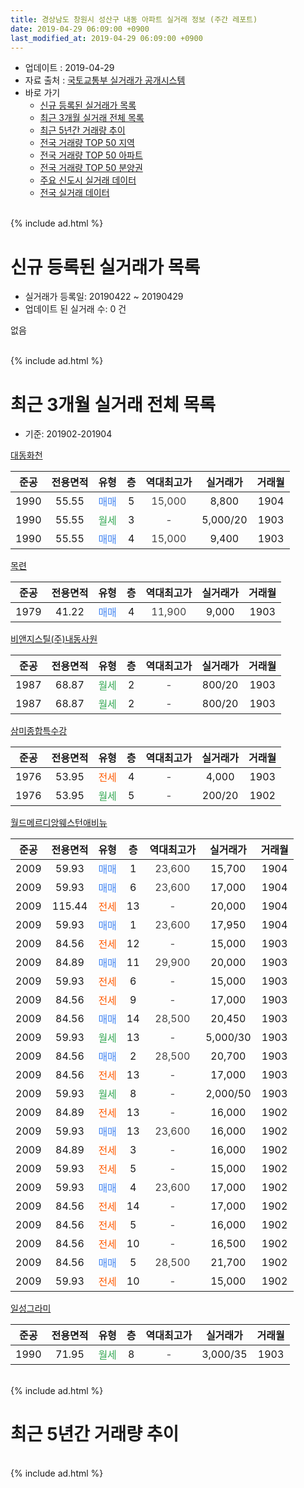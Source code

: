 ```yaml
---
title: 경상남도 창원시 성산구 내동 아파트 실거래 정보 (주간 레포트)
date: 2019-04-29 06:09:00 +0900
last_modified_at: 2019-04-29 06:09:00 +0900
---
```


* 업데이트 : 2019-04-29
* 자료 출처 : [국토교통부 실거래가 공개시스템](http://rt.molit.go.kr)
* 바로 가기
    * [신규 등록된 실거래가 목록](#신규-등록된-실거래가-목록)
    * [최근 3개월 실거래 전체 목록](#최근-3개월-실거래-전체-목록)
    * [최근 5년간 거래량 추이](#최근-5년간-거래량-추이)
    * [전국 거래량 TOP 50 지역](https://inasie.github.io/apt-trade-info/최근-3개월-전국에서-가장-거래가-많이-발생한-지역)
    * [전국 거래량 TOP 50 아파트](https://inasie.github.io/apt-trade-info/최근-3개월-전국에서-가장-거래가-많이-발생한-아파트)
    * [전국 거래량 TOP 50 분양권](https://inasie.github.io/apt-trade-info/최근-3개월-전국에서-가장-거래가-많이-발생한-분양권)
    * [주요 신도시 실거래 데이터](https://inasie.github.io/apt-trade-info/주요-신도시)
    * [전국 실거래 데이터](https://inasie.github.io/apt-trade-info/전국)
<br>
{% include ad.html %}
<br>

# 신규 등록된 실거래가 목록
* 실거래가 등록일: 20190422 ~ 20190429
* 업데이트 된 실거래 수: 0 건

없음

<br>
{% include ad.html %}
<br>

# 최근 3개월 실거래 전체 목록
* 기준: 201902-201904


[대동화천](https://search.naver.com/search.naver?query=%EA%B2%BD%EC%83%81%EB%82%A8%EB%8F%84+%EC%B0%BD%EC%9B%90%EC%8B%9C+%EC%84%B1%EC%82%B0%EA%B5%AC+%EB%82%B4%EB%8F%99+%EB%8C%80%EB%8F%99%ED%99%94%EC%B2%9C)

|준공|전용면적|유형|층|역대최고가|실거래가|거래월|
|:---:|:---:|:---:|:---:|:---:|:---:|:---:|
|1990|55.55|<span style="color:#4285f3">매매</span>|5|<span style="color:#444444">15,000</span>|8,800|1904|
|1990|55.55|<span style="color:#34a853">월세</span>|3|<span style="color:#444444">-</span>|5,000/20|1903|
|1990|55.55|<span style="color:#4285f3">매매</span>|4|<span style="color:#444444">15,000</span>|9,400|1903|

[목련](https://search.naver.com/search.naver?query=%EA%B2%BD%EC%83%81%EB%82%A8%EB%8F%84+%EC%B0%BD%EC%9B%90%EC%8B%9C+%EC%84%B1%EC%82%B0%EA%B5%AC+%EB%82%B4%EB%8F%99+%EB%AA%A9%EB%A0%A8)

|준공|전용면적|유형|층|역대최고가|실거래가|거래월|
|:---:|:---:|:---:|:---:|:---:|:---:|:---:|
|1979|41.22|<span style="color:#4285f3">매매</span>|4|<span style="color:#444444">11,900</span>|9,000|1903|

[비앤지스틸(주)내동사원](https://search.naver.com/search.naver?query=%EA%B2%BD%EC%83%81%EB%82%A8%EB%8F%84+%EC%B0%BD%EC%9B%90%EC%8B%9C+%EC%84%B1%EC%82%B0%EA%B5%AC+%EB%82%B4%EB%8F%99+%EB%B9%84%EC%95%A4%EC%A7%80%EC%8A%A4%ED%8B%B8%28%EC%A3%BC%29%EB%82%B4%EB%8F%99%EC%82%AC%EC%9B%90)

|준공|전용면적|유형|층|역대최고가|실거래가|거래월|
|:---:|:---:|:---:|:---:|:---:|:---:|:---:|
|1987|68.87|<span style="color:#34a853">월세</span>|2|<span style="color:#444444">-</span>|800/20|1903|
|1987|68.87|<span style="color:#34a853">월세</span>|2|<span style="color:#444444">-</span>|800/20|1903|

[삼미종합특수강](https://search.naver.com/search.naver?query=%EA%B2%BD%EC%83%81%EB%82%A8%EB%8F%84+%EC%B0%BD%EC%9B%90%EC%8B%9C+%EC%84%B1%EC%82%B0%EA%B5%AC+%EB%82%B4%EB%8F%99+%EC%82%BC%EB%AF%B8%EC%A2%85%ED%95%A9%ED%8A%B9%EC%88%98%EA%B0%95)

|준공|전용면적|유형|층|역대최고가|실거래가|거래월|
|:---:|:---:|:---:|:---:|:---:|:---:|:---:|
|1976|53.95|<span style="color:#ff5a00">전세</span>|4|<span style="color:#444444">-</span>|4,000|1903|
|1976|53.95|<span style="color:#34a853">월세</span>|5|<span style="color:#444444">-</span>|200/20|1902|

[월드메르디앙웨스턴애비뉴](https://search.naver.com/search.naver?query=%EA%B2%BD%EC%83%81%EB%82%A8%EB%8F%84+%EC%B0%BD%EC%9B%90%EC%8B%9C+%EC%84%B1%EC%82%B0%EA%B5%AC+%EB%82%B4%EB%8F%99+%EC%9B%94%EB%93%9C%EB%A9%94%EB%A5%B4%EB%94%94%EC%95%99%EC%9B%A8%EC%8A%A4%ED%84%B4%EC%95%A0%EB%B9%84%EB%89%B4)

|준공|전용면적|유형|층|역대최고가|실거래가|거래월|
|:---:|:---:|:---:|:---:|:---:|:---:|:---:|
|2009|59.93|<span style="color:#4285f3">매매</span>|1|<span style="color:#444444">23,600</span>|15,700|1904|
|2009|59.93|<span style="color:#4285f3">매매</span>|6|<span style="color:#444444">23,600</span>|17,000|1904|
|2009|115.44|<span style="color:#ff5a00">전세</span>|13|<span style="color:#444444">-</span>|20,000|1904|
|2009|59.93|<span style="color:#4285f3">매매</span>|1|<span style="color:#444444">23,600</span>|17,950|1904|
|2009|84.56|<span style="color:#ff5a00">전세</span>|12|<span style="color:#444444">-</span>|15,000|1903|
|2009|84.89|<span style="color:#4285f3">매매</span>|11|<span style="color:#444444">29,900</span>|20,000|1903|
|2009|59.93|<span style="color:#ff5a00">전세</span>|6|<span style="color:#444444">-</span>|15,000|1903|
|2009|84.56|<span style="color:#ff5a00">전세</span>|9|<span style="color:#444444">-</span>|17,000|1903|
|2009|84.56|<span style="color:#4285f3">매매</span>|14|<span style="color:#444444">28,500</span>|20,450|1903|
|2009|59.93|<span style="color:#34a853">월세</span>|13|<span style="color:#444444">-</span>|5,000/30|1903|
|2009|84.56|<span style="color:#4285f3">매매</span>|2|<span style="color:#444444">28,500</span>|20,700|1903|
|2009|84.56|<span style="color:#ff5a00">전세</span>|13|<span style="color:#444444">-</span>|17,000|1903|
|2009|59.93|<span style="color:#34a853">월세</span>|8|<span style="color:#444444">-</span>|2,000/50|1903|
|2009|84.89|<span style="color:#ff5a00">전세</span>|13|<span style="color:#444444">-</span>|16,000|1902|
|2009|59.93|<span style="color:#4285f3">매매</span>|13|<span style="color:#444444">23,600</span>|16,000|1902|
|2009|84.89|<span style="color:#ff5a00">전세</span>|3|<span style="color:#444444">-</span>|16,000|1902|
|2009|59.93|<span style="color:#ff5a00">전세</span>|5|<span style="color:#444444">-</span>|15,000|1902|
|2009|59.93|<span style="color:#4285f3">매매</span>|4|<span style="color:#444444">23,600</span>|17,000|1902|
|2009|84.56|<span style="color:#ff5a00">전세</span>|14|<span style="color:#444444">-</span>|17,000|1902|
|2009|84.56|<span style="color:#ff5a00">전세</span>|5|<span style="color:#444444">-</span>|16,000|1902|
|2009|84.56|<span style="color:#ff5a00">전세</span>|10|<span style="color:#444444">-</span>|16,500|1902|
|2009|84.56|<span style="color:#4285f3">매매</span>|5|<span style="color:#444444">28,500</span>|21,700|1902|
|2009|59.93|<span style="color:#ff5a00">전세</span>|10|<span style="color:#444444">-</span>|15,000|1902|

[일성그라미](https://search.naver.com/search.naver?query=%EA%B2%BD%EC%83%81%EB%82%A8%EB%8F%84+%EC%B0%BD%EC%9B%90%EC%8B%9C+%EC%84%B1%EC%82%B0%EA%B5%AC+%EB%82%B4%EB%8F%99+%EC%9D%BC%EC%84%B1%EA%B7%B8%EB%9D%BC%EB%AF%B8)

|준공|전용면적|유형|층|역대최고가|실거래가|거래월|
|:---:|:---:|:---:|:---:|:---:|:---:|:---:|
|1990|71.95|<span style="color:#34a853">월세</span>|8|<span style="color:#444444">-</span>|3,000/35|1903|


<br>
{% include ad.html %}
<br>

# 최근 5년간 거래량 추이


<div style="width:100%;">
    <canvas id="deal_progress" height="200"></canvas>
</div>

<script>
new Chart(document.getElementById("deal_progress"), {
    type: 'line',
    data: {
        labels: ['201404','201405','201406','201407','201408','201409','201410','201411','201412','201501','201502','201503','201504','201505','201506','201507','201508','201509','201510','201511','201512','201601','201602','201603','201604','201605','201606','201607','201608','201609','201610','201611','201612','201701','201702','201703','201704','201705','201706','201707','201708','201709','201710','201711','201712','201801','201802','201803','201804','201805','201806','201807','201808','201809','201810','201811','201812','201901','201902','201903','201904'],
        datasets: [{
            label: '매매',
            pointRadius: 1,
            data: [11, 11, 9, 8, 17, 15, 24, 21, 13, 16, 10, 35, 18, 23, 13, 9, 9, 9, 15, 6, 7, 6, 4, 5, 3, 4, 1, 4, 8, 3, 4, 8, 5, 3, 5, 9, 8, 6, 3, 2, 2, 3, 3, 2, 4, 1, 2, 2, 2, 3, 3, 3, 1, 4, 6, 0, 2, 3, 3, 5, 4],
            borderColor: "rgba(255, 201, 14, 1)",
            backgroundColor: "rgba(255, 201, 14, 0.5)",
            fill: false,
            lineTension: 0
        },{
            label: '전월세',
            pointRadius: 1,
            data: [4, 7, 5, 8, 9, 6, 13, 3, 16, 6, 10, 13, 12, 4, 6, 5, 4, 6, 5, 2, 5, 4, 5, 6, 5, 3, 3, 5, 3, 3, 8, 2, 8, 6, 5, 4, 2, 4, 4, 5, 5, 4, 4, 4, 4, 4, 2, 7, 0, 4, 2, 3, 6, 3, 5, 3, 8, 5, 8, 11, 1],
            borderColor: "rgba(0, 141, 185, 1)",
            backgroundColor: "rgba(0, 141, 185, 0.5)",
            fill: false,
            lineTension: 0
        }
        ]
    },
    options: {
        responsive: true,
        title: {
            display: false
        },
        tooltips: {
            mode: 'index',
            intersect: false
        },
        hover: {
            mode: 'nearest',
            intersect: true
        },
        scales: {
            xAxes: [{
                display: true,
                scaleLabel: {
                    display: true,
                    labelString: '년/월'
                }
            }],
            yAxes: [{
                display: true,
                ticks: {
                    suggestedMin: 0,
                },
                scaleLabel: {
                    display: true,
                    labelString: '실거래 수'
                }
            }]
        }
    }
});

</script>


<br>
{% include ad.html %}
<br>

